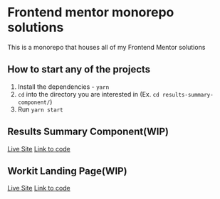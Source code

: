 # Frontend mentor monorepo solutions

This is a monorepo that houses all of my Frontend Mentor solutions

## How to start any of the projects

1. Install the dependencies - `yarn`
2. `cd` into the directory you are interested in (Ex. `cd results-summary-component/`)
3. Run `yarn start`

## Results Summary Component(WIP)

[Live Site](https://jw-results-summary-component-solution.netlify.app/)
[Link to code](https://github.com/jdwilkin4/frontend-mentor-monorepo-challenges/tree/main/results-summary-component)

## Workit Landing Page(WIP)

[Live Site](https://jw-workit-landing-page-solution.netlify.app/)
[Link to code](https://github.com/jdwilkin4/frontend-mentor-monorepo-challenges/tree/main/workit-landing-page)
